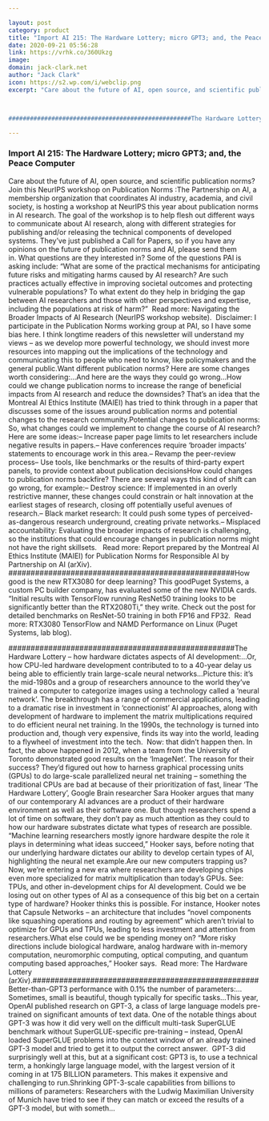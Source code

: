 ```yaml
---

layout: post
category: product
title: "Import AI 215: The Hardware Lottery; micro GPT3; and, the Peace Computer"
date: 2020-09-21 05:56:28
link: https://vrhk.co/360Ukzg
image: 
domain: jack-clark.net
author: "Jack Clark"
icon: https://s2.wp.com/i/webclip.png
excerpt: "Care about the future of AI, open source, and scientific publication norms? Join this NeurIPS workshop on Publication Norms :The Partnership on AI, a membership organization that coordinates AI industry, academia, and civil society, is hosting a workshop at NeurIPS this year about publication norms in AI research. The goal of the workshop is to help flesh out different ways to communicate about AI research, along with different strategies for publishing and/or releasing the technical components of developed systems. They&rsquo;ve just published a Call for Papers, so if you have any opinions on the future of publication norms and AI, please send them in.&nbsp;What questions are they interested in? Some of the questions PAI is asking include: &ldquo;What are some of the practical mechanisms for anticipating future risks and mitigating harms caused by AI research? Are such practices actually effective in improving societal outcomes and protecting vulnerable populations? To what extent do they help in bridging the gap between AI researchers and those with other perspectives and expertise, including the populations at risk of harm?&rdquo;&nbsp; Read more: Navigating the Broader Impacts of AI Research (NeurIPS workshop website).&nbsp; Disclaimer: I participate in the Publication Norms working group at PAI, so I have some bias here. I think longtime readers of this newsletter will understand my views &ndash; as we develop more powerful technology, we should invest more resources into mapping out the implications of the technology and communicating this to people who need to know, like policymakers and the general public.Want different publication norms? Here are some changes worth considering:&hellip;And here are the ways they could go wrong&hellip;How could we change publication norms to increase the range of beneficial impacts from AI research and reduce the downsides? That&rsquo;s an idea that the Montreal AI Ethics Institute (MAIEI) has tried to think through in a paper that discusses some of the issues around publication norms and potential changes to the research community.Potential changes to publication norms: So, what changes could we implement to change the course of AI research? Here are some ideas:&ndash; Increase paper page limits to let researchers include negative results in papers.&ndash; Have conferences require &lsquo;broader impacts&rsquo; statements to encourage work in this area.&ndash; Revamp the peer-review process&ndash; Use tools, like benchmarks or the results of third-party expert panels, to provide context about publication decisionsHow could changes to publication norms backfire? There are several ways this kind of shift can go wrong, for example:&ndash; Destroy science: If implemented in an overly restrictive manner, these changes could constrain or halt innovation at the earliest stages of research, closing off potentially useful avenues of research.&ndash; Black market research: It could push some types of perceived-as-dangerous research underground, creating private networks.&ndash; Misplaced accountability: Evaluating the broader impacts of research is challenging, so the institutions that could encourage changes in publication norms might not have the right skillsets.&nbsp;&nbsp; Read more: Report prepared by the Montreal AI Ethics Institute (MAIEI) for Publication Norms for Responsible AI by Partnership on AI (arXiv). ###################################################How good is the new RTX3080 for deep learning? This goodPuget Systems, a custom PC builder company, has evaluated some of the new NVIDIA cards. &ldquo;Initial results with TensorFlow running ResNet50 training looks to be significantly better than the RTX2080Ti,&rdquo; they write. Check out the post for detailed benchmarks on ResNet-50 training in both FP16 and FP32.&nbsp; Read more: RTX3080 TensorFlow and NAMD Performance on Linux (Puget Systems, lab blog).&nbsp;



###################################################The Hardware Lottery &ndash; how hardware dictates aspects of AI development:&hellip;Or, how CPU-led hardware development contributed to to a 40-year delay us being able to efficiently train large-scale neural networks&hellip;Picture this: it&rsquo;s the mid-1980s and a group of researchers announce to the world they&rsquo;ve trained a computer to categorize images using a technology called a &lsquo;neural network&rsquo;. The breakthrough has a range of commercial applications, leading to a dramatic rise in investment in &lsquo;connectionist&rsquo; AI approaches, along with development of hardware to implement the matrix multiplications required to do efficient neural net training. In the 1990s, the technology is turned into production and, though very expensive, finds its way into the world, leading to a flywheel of investment into the tech.&nbsp; Now: that didn&rsquo;t happen then. In fact, the above happened in 2012, when a team from the University of Toronto demonstrated good results on the &lsquo;ImageNet&rsquo;. The reason for their success? They&rsquo;d figured out how to harness graphical processing units (GPUs) to do large-scale parallelized neural net training &ndash; something the traditional CPUs are bad at because of their prioritization of fast, linear  &lsquo;The Hardware Lottery&rsquo;, Google Brain researcher Sara Hooker argues that many of our contemporary AI advances are a product of their hardware environment as well as their software one. But though researchers spend a lot of time on software, they don&rsquo;t pay as much attention as they could to how our hardware substrates dictate what types of research are possible. &ldquo;Machine learning researchers mostly ignore hardware despite the role it plays in determining what ideas succeed,&rdquo; Hooker says, before noting that our underlying hardware dictates our ability to develop certain types of AI, highlighting the neural net example.Are our new computers trapping us? Now, we&rsquo;re entering a new era where researchers are developing chips even more specialized for matrix multiplication than today&rsquo;s GPUs. See: TPUs, and other in-development chips for AI development. Could we be losing out on other types of AI as a consequence of this big bet on a certain type of hardware? Hooker thinks this is possible. For instance, Hooker notes that Capsule Networks &ndash; an architecture that includes &ldquo;novel components like squashing operations and routing by agreement&rdquo; which aren&rsquo;t trivial to optimize for GPUs and TPUs, leading to less investment and attention from researchers.What else could we be spending money on? &ldquo;More risky directions include biological hardware, analog hardware with in-memory computation, neuromorphic computing, optical computing, and quantum computing based approaches,&rdquo; Hooker says.&nbsp; Read more: The Hardware Lottery (arXiv).###################################################Better-than-GPT3 performance with 0.1% the number of parameters:&hellip;Sometimes, small is beautiful, though typically for specific tasks&hellip;This year, OpenAI published research on GPT-3, a class of large language models pre-trained on significant amounts of text data. One of the notable things about GPT-3 was how it did very well on the difficult multi-task SuperGLUE benchmark without SuperGLUE-specific pre-training &ndash; instead, OpenAI loaded SuperGLUE problems into the context window of an already trained GPT-3 model and tried to get it to output the correct answer.&nbsp; GPT-3 did surprisingly well at this, but at a significant cost: GPT3 is, to use a technical term, a honkingly large language model, with the largest version of it coming in at 175 BILLION parameters. This makes it expensive and challenging to run.Shrinking GPT-3-scale capabilities from billions to millions of parameters: Researchers with the Ludwig Maximilian University of Munich have tried to see if they can match or exceed the results of a GPT-3 model, but with someth…"

---
```


### Import AI 215: The Hardware Lottery; micro GPT3; and, the Peace Computer

Care about the future of AI, open source, and scientific publication norms? Join this NeurIPS workshop on Publication Norms :The Partnership on AI, a membership organization that coordinates AI industry, academia, and civil society, is hosting a workshop at NeurIPS this year about publication norms in AI research. The goal of the workshop is to help flesh out different ways to communicate about AI research, along with different strategies for publishing and/or releasing the technical components of developed systems. They&rsquo;ve just published a Call for Papers, so if you have any opinions on the future of publication norms and AI, please send them in.&nbsp;What questions are they interested in? Some of the questions PAI is asking include: &ldquo;What are some of the practical mechanisms for anticipating future risks and mitigating harms caused by AI research? Are such practices actually effective in improving societal outcomes and protecting vulnerable populations? To what extent do they help in bridging the gap between AI researchers and those with other perspectives and expertise, including the populations at risk of harm?&rdquo;&nbsp; Read more: Navigating the Broader Impacts of AI Research (NeurIPS workshop website).&nbsp; Disclaimer: I participate in the Publication Norms working group at PAI, so I have some bias here. I think longtime readers of this newsletter will understand my views &ndash; as we develop more powerful technology, we should invest more resources into mapping out the implications of the technology and communicating this to people who need to know, like policymakers and the general public.Want different publication norms? Here are some changes worth considering:&hellip;And here are the ways they could go wrong&hellip;How could we change publication norms to increase the range of beneficial impacts from AI research and reduce the downsides? That&rsquo;s an idea that the Montreal AI Ethics Institute (MAIEI) has tried to think through in a paper that discusses some of the issues around publication norms and potential changes to the research community.Potential changes to publication norms: So, what changes could we implement to change the course of AI research? Here are some ideas:&ndash; Increase paper page limits to let researchers include negative results in papers.&ndash; Have conferences require &lsquo;broader impacts&rsquo; statements to encourage work in this area.&ndash; Revamp the peer-review process&ndash; Use tools, like benchmarks or the results of third-party expert panels, to provide context about publication decisionsHow could changes to publication norms backfire? There are several ways this kind of shift can go wrong, for example:&ndash; Destroy science: If implemented in an overly restrictive manner, these changes could constrain or halt innovation at the earliest stages of research, closing off potentially useful avenues of research.&ndash; Black market research: It could push some types of perceived-as-dangerous research underground, creating private networks.&ndash; Misplaced accountability: Evaluating the broader impacts of research is challenging, so the institutions that could encourage changes in publication norms might not have the right skillsets.&nbsp;&nbsp; Read more: Report prepared by the Montreal AI Ethics Institute (MAIEI) for Publication Norms for Responsible AI by Partnership on AI (arXiv). ###################################################How good is the new RTX3080 for deep learning? This goodPuget Systems, a custom PC builder company, has evaluated some of the new NVIDIA cards. &ldquo;Initial results with TensorFlow running ResNet50 training looks to be significantly better than the RTX2080Ti,&rdquo; they write. Check out the post for detailed benchmarks on ResNet-50 training in both FP16 and FP32.&nbsp; Read more: RTX3080 TensorFlow and NAMD Performance on Linux (Puget Systems, lab blog).&nbsp;



###################################################The Hardware Lottery &ndash; how hardware dictates aspects of AI development:&hellip;Or, how CPU-led hardware development contributed to to a 40-year delay us being able to efficiently train large-scale neural networks&hellip;Picture this: it&rsquo;s the mid-1980s and a group of researchers announce to the world they&rsquo;ve trained a computer to categorize images using a technology called a &lsquo;neural network&rsquo;. The breakthrough has a range of commercial applications, leading to a dramatic rise in investment in &lsquo;connectionist&rsquo; AI approaches, along with development of hardware to implement the matrix multiplications required to do efficient neural net training. In the 1990s, the technology is turned into production and, though very expensive, finds its way into the world, leading to a flywheel of investment into the tech.&nbsp; Now: that didn&rsquo;t happen then. In fact, the above happened in 2012, when a team from the University of Toronto demonstrated good results on the &lsquo;ImageNet&rsquo;. The reason for their success? They&rsquo;d figured out how to harness graphical processing units (GPUs) to do large-scale parallelized neural net training &ndash; something the traditional CPUs are bad at because of their prioritization of fast, linear  &lsquo;The Hardware Lottery&rsquo;, Google Brain researcher Sara Hooker argues that many of our contemporary AI advances are a product of their hardware environment as well as their software one. But though researchers spend a lot of time on software, they don&rsquo;t pay as much attention as they could to how our hardware substrates dictate what types of research are possible. &ldquo;Machine learning researchers mostly ignore hardware despite the role it plays in determining what ideas succeed,&rdquo; Hooker says, before noting that our underlying hardware dictates our ability to develop certain types of AI, highlighting the neural net example.Are our new computers trapping us? Now, we&rsquo;re entering a new era where researchers are developing chips even more specialized for matrix multiplication than today&rsquo;s GPUs. See: TPUs, and other in-development chips for AI development. Could we be losing out on other types of AI as a consequence of this big bet on a certain type of hardware? Hooker thinks this is possible. For instance, Hooker notes that Capsule Networks &ndash; an architecture that includes &ldquo;novel components like squashing operations and routing by agreement&rdquo; which aren&rsquo;t trivial to optimize for GPUs and TPUs, leading to less investment and attention from researchers.What else could we be spending money on? &ldquo;More risky directions include biological hardware, analog hardware with in-memory computation, neuromorphic computing, optical computing, and quantum computing based approaches,&rdquo; Hooker says.&nbsp; Read more: The Hardware Lottery (arXiv).###################################################Better-than-GPT3 performance with 0.1% the number of parameters:&hellip;Sometimes, small is beautiful, though typically for specific tasks&hellip;This year, OpenAI published research on GPT-3, a class of large language models pre-trained on significant amounts of text data. One of the notable things about GPT-3 was how it did very well on the difficult multi-task SuperGLUE benchmark without SuperGLUE-specific pre-training &ndash; instead, OpenAI loaded SuperGLUE problems into the context window of an already trained GPT-3 model and tried to get it to output the correct answer.&nbsp; GPT-3 did surprisingly well at this, but at a significant cost: GPT3 is, to use a technical term, a honkingly large language model, with the largest version of it coming in at 175 BILLION parameters. This makes it expensive and challenging to run.Shrinking GPT-3-scale capabilities from billions to millions of parameters: Researchers with the Ludwig Maximilian University of Munich have tried to see if they can match or exceed the results of a GPT-3 model, but with someth…